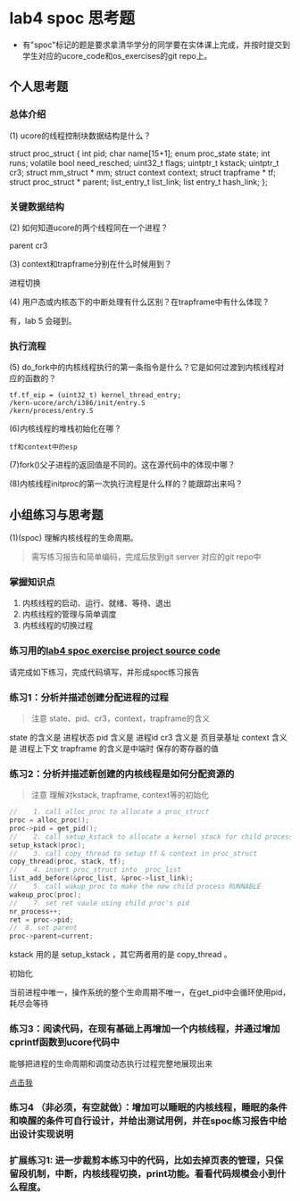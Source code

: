 # lab4 spoc 思考题

- 有"spoc"标记的题是要求拿清华学分的同学要在实体课上完成，并按时提交到学生对应的ucore_code和os_exercises的git repo上。

## 个人思考题

### 总体介绍

(1) ucore的线程控制块数据结构是什么？

struct proc_struct {
    int pid;
    char name[15+1];
    enum proc_state state;
    int runs;
    volatile bool need_resched;
    uint32_t flags;
    uintptr_t kstack;
    uintptr_t cr3;
    struct mm_struct * mm;
    struct context context;
    struct trapframe * tf;
    struct proc_struct * parent;
    list_entry_t list_link;
    list entry_t hash_link;
};

### 关键数据结构

(2) 如何知道ucore的两个线程同在一个进程？

parent cr3

(3) context和trapframe分别在什么时候用到？

进程切换

(4) 用户态或内核态下的中断处理有什么区别？在trapframe中有什么体现？

有，lab 5 会碰到。

### 执行流程

(5) do_fork中的内核线程执行的第一条指令是什么？它是如何过渡到内核线程对应的函数的？
```
tf.tf_eip = (uint32_t) kernel_thread_entry;
/kern-ucore/arch/i386/init/entry.S
/kern/process/entry.S
```

(6)内核线程的堆栈初始化在哪？
```
tf和context中的esp
```

(7)fork()父子进程的返回值是不同的。这在源代码中的体现中哪？

(8)内核线程initproc的第一次执行流程是什么样的？能跟踪出来吗？

## 小组练习与思考题

(1)(spoc) 理解内核线程的生命周期。

> 需写练习报告和简单编码，完成后放到git server 对应的git repo中

### 掌握知识点
1. 内核线程的启动、运行、就绪、等待、退出
2. 内核线程的管理与简单调度
3. 内核线程的切换过程

### 练习用的[lab4 spoc exercise project source code](https://github.com/chyyuu/ucore_lab/tree/master/related_info/lab4/lab4-spoc-discuss)


请完成如下练习，完成代码填写，并形成spoc练习报告

### 练习1：分析并描述创建分配进程的过程

> 注意 state、pid、cr3，context，trapframe的含义

state 的含义是 进程状态
pid 含义是 进程id
cr3 含义是 页目录基址
context 含义是 进程上下文
trapframe 的含义是中端时 保存的寄存器的值

### 练习2：分析并描述新创建的内核线程是如何分配资源的

> 注意 理解对kstack, trapframe, context等的初始化

```c
//    1. call alloc_proc to allocate a proc_struct
proc = alloc_proc();
proc->pid = get_pid();
//    2. call setup_kstack to allocate a kernel stack for child process
setup_kstack(proc);
//    3. call copy_thread to setup tf & context in proc_struct
copy_thread(proc, stack, tf);
//    4. insert proc_struct into  proc_list
list_add_before(&proc_list, &proc->list_link);
//    5. call wakup_proc to make the new child process RUNNABLE
wakeup_proc(proc);
//    7. set ret vaule using child proc's pid
nr_process++;
ret = proc->pid;
//  8. set parent
proc->parent=current;
```

kstack 用的是 setup_kstack ，其它两者用的是 copy_thread 。

初始化

当前进程中唯一，操作系统的整个生命周期不唯一，在get_pid中会循环使用pid，耗尽会等待

### 练习3：阅读代码，在现有基础上再增加一个内核线程，并通过增加cprintf函数到ucore代码中
能够把进程的生命周期和调度动态执行过程完整地展现出来

[点击我](https://github.com/Socyrus/ucore_lab/tree/master/related_info)

### 练习4 （非必须，有空就做）：增加可以睡眠的内核线程，睡眠的条件和唤醒的条件可自行设计，并给出测试用例，并在spoc练习报告中给出设计实现说明

### 扩展练习1: 进一步裁剪本练习中的代码，比如去掉页表的管理，只保留段机制，中断，内核线程切换，print功能。看看代码规模会小到什么程度。

